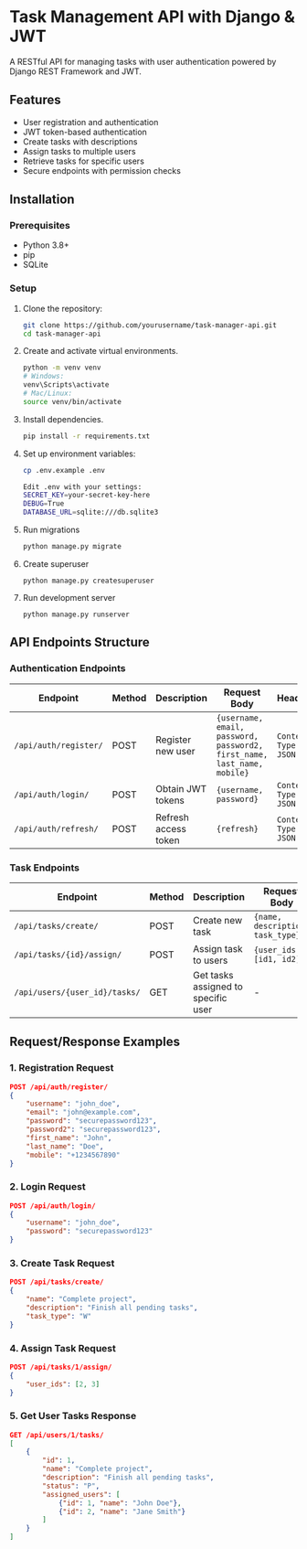 # Task Management API with Django & JWT

A RESTful API for managing tasks with user authentication powered by Django REST Framework and JWT.

## Features

- User registration and authentication
- JWT token-based authentication
- Create tasks with descriptions
- Assign tasks to multiple users
- Retrieve tasks for specific users
- Secure endpoints with permission checks

## Installation

### Prerequisites
- Python 3.8+
- pip
- SQLite

### Setup

1. Clone the repository:
   ```bash
   git clone https://github.com/yourusername/task-manager-api.git
   cd task-manager-api
2. Create and activate virtual environments. 
    ```bash
    python -m venv venv
    # Windows:
    venv\Scripts\activate
    # Mac/Linux:
    source venv/bin/activate
3. Install dependencies.
    ```bash
    pip install -r requirements.txt
4. Set up environment variables:
    ```bash
    cp .env.example .env
    
    Edit .env with your settings:
    SECRET_KEY=your-secret-key-here
    DEBUG=True
    DATABASE_URL=sqlite:///db.sqlite3 
5. Run migrations
    ```bash
    python manage.py migrate
6. Create superuser
    ```
    python manage.py createsuperuser
7. Run development server
    ```
    python manage.py runserver

## API Endpoints Structure

### Authentication Endpoints

| Endpoint                | Method | Description                          | Request Body                                                                 | Headers               |
|-------------------------|--------|--------------------------------------|------------------------------------------------------------------------------|-----------------------|
| `/api/auth/register/`   | POST   | Register new user                    | `{username, email, password, password2, first_name, last_name, mobile}`     | `Content-Type: JSON` |
| `/api/auth/login/`      | POST   | Obtain JWT tokens                   | `{username, password}`                                                      | `Content-Type: JSON` |
| `/api/auth/refresh/`    | POST   | Refresh access token                 | `{refresh}`                                                                 | `Content-Type: JSON` |

### Task Endpoints

| Endpoint                      | Method | Description                          | Request Body                                                                 | Headers                           |
|-------------------------------|--------|--------------------------------------|------------------------------------------------------------------------------|-----------------------------------|
| `/api/tasks/create/`          | POST   | Create new task                      | `{name, description, task_type}`                                            | `Authorization: Bearer <token>`   |
| `/api/tasks/{id}/assign/`     | POST   | Assign task to users                 | `{user_ids: [id1, id2]}`                                                    | `Authorization: Bearer <token>`   |
| `/api/users/{user_id}/tasks/` | GET    | Get tasks assigned to specific user  | -                                                                           | `Authorization: Bearer <token>`   |

## Request/Response Examples

### 1. Registration Request
```json
POST /api/auth/register/
{
    "username": "john_doe",
    "email": "john@example.com",
    "password": "securepassword123",
    "password2": "securepassword123",
    "first_name": "John",
    "last_name": "Doe",
    "mobile": "+1234567890"
}
```
### 2. Login Request
```json
POST /api/auth/login/
{
    "username": "john_doe",
    "password": "securepassword123"
}
```
### 3. Create Task Request
```json
POST /api/tasks/create/
{
    "name": "Complete project",
    "description": "Finish all pending tasks",
    "task_type": "W"
}
```
### 4. Assign Task Request
```json
POST /api/tasks/1/assign/
{
    "user_ids": [2, 3]
}
```
### 5. Get User Tasks Response
```json
GET /api/users/1/tasks/
[
    {
        "id": 1,
        "name": "Complete project",
        "description": "Finish all pending tasks",
        "status": "P",
        "assigned_users": [
            {"id": 1, "name": "John Doe"},
            {"id": 2, "name": "Jane Smith"}
        ]
    }
]


